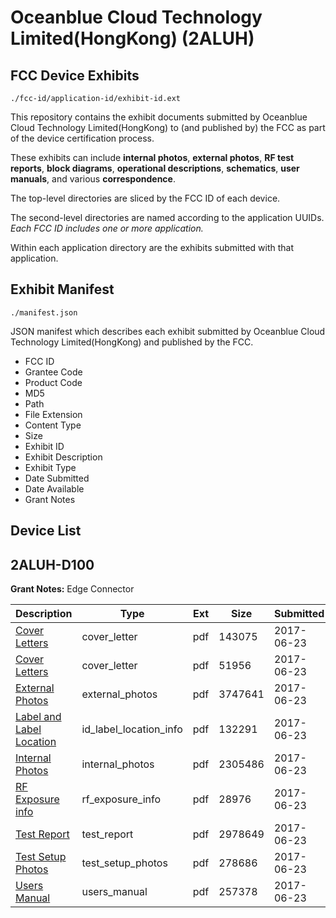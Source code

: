 # Oceanblue Cloud Technology Limited(HongKong) (2ALUH)
## FCC Device Exhibits

```
./fcc-id/application-id/exhibit-id.ext
```

This repository contains the exhibit documents submitted by Oceanblue Cloud Technology Limited(HongKong) to (and published by) the FCC as part of the device certification process.

These exhibits can include **internal photos**, **external photos**, **RF test reports**, **block diagrams**, **operational descriptions**, **schematics**, **user manuals**, and various **correspondence**.

The top-level directories are sliced by the FCC ID of each device.

The second-level directories are named according to the application UUIDs. *Each FCC ID includes one or more application.*

Within each application directory are the exhibits submitted with that application. 

## Exhibit Manifest

```
./manifest.json
```

JSON manifest which describes each exhibit submitted by Oceanblue Cloud Technology Limited(HongKong) and published by the FCC.

- FCC ID
- Grantee Code
- Product Code
- MD5
- Path
- File Extension
- Content Type
- Size
- Exhibit ID
- Exhibit Description
- Exhibit Type
- Date Submitted
- Date Available
- Grant Notes

## Device List
## 2ALUH-D100
**Grant Notes:** Edge Connector

| Description | Type | Ext | Size | Submitted | Available |
| ----------- | ---- | --- | ---- | --------- | --------- |
| [Cover Letters](2ALUH-D100/76a2fcb3517663d9e1ab2d52ef3342b2/3437191.pdf) | cover_letter | pdf | 143075 | 2017-06-23 | 2017-06-23 |
| [Cover Letters](2ALUH-D100/76a2fcb3517663d9e1ab2d52ef3342b2/3437192.pdf) | cover_letter | pdf | 51956 | 2017-06-23 | 2017-06-23 |
| [External Photos](2ALUH-D100/76a2fcb3517663d9e1ab2d52ef3342b2/3437193.pdf) | external_photos | pdf | 3747641 | 2017-06-23 | 2017-06-23 |
| [Label and Label Location](2ALUH-D100/76a2fcb3517663d9e1ab2d52ef3342b2/3437195.pdf) | id_label_location_info | pdf | 132291 | 2017-06-23 | 2017-06-23 |
| [Internal Photos](2ALUH-D100/76a2fcb3517663d9e1ab2d52ef3342b2/3437194.pdf) | internal_photos | pdf | 2305486 | 2017-06-23 | 2017-06-23 |
| [RF Exposure info](2ALUH-D100/76a2fcb3517663d9e1ab2d52ef3342b2/3437200.pdf) | rf_exposure_info | pdf | 28976 | 2017-06-23 | 2017-06-23 |
| [Test Report](2ALUH-D100/76a2fcb3517663d9e1ab2d52ef3342b2/3437202.pdf) | test_report | pdf | 2978649 | 2017-06-23 | 2017-06-23 |
| [Test Setup Photos](2ALUH-D100/76a2fcb3517663d9e1ab2d52ef3342b2/3437198.pdf) | test_setup_photos | pdf | 278686 | 2017-06-23 | 2017-06-23 |
| [Users Manual](2ALUH-D100/76a2fcb3517663d9e1ab2d52ef3342b2/3437205.pdf) | users_manual | pdf | 257378 | 2017-06-23 | 2017-06-23 |
